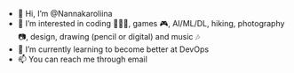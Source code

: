 - 👋 Hi, I’m @Nannakaroliina
- 👀 I’m interested in coding 👩🏼‍💻, games 🎮, AI/ML/DL, hiking, photography 📷, design, drawing (pencil or digital) and music 🎶 
- 🌱 I’m currently learning to become better at DevOps
- 📫 You can reach me through email

<!---
Nannakaroliina/Nannakaroliina is a ✨ special ✨ repository because its `README.md` (this file) appears on your GitHub profile.
You can click the Preview link to take a look at your changes.
--->
